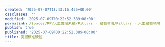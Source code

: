```yaml
---
created: '2025-07-07T18:43:16.435+08:00'
cssclasses: ''
modified: '2025-07-09T00:22:52.389+08:00'
permalink: /Spaces/PPV人生管理系统/Pillars - 经营领域/Pillars - 人生经营领域/运动/增肌减脂计划/力量训练动作库/宽握标准硬拉.md
publish: true
published: '2025-07-09T00:22:52.389+08:00'
title: 宽握标准硬拉
---
```


